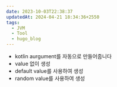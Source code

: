 ```yaml
---
date: 2023-10-03T22:38:37
updatedAt: 2024-04-21 18:34:36+2550
tags:
  - JVM
  - Tool
  - hugo_blog
---
```

- kotlin aurgument를 자동으로 만들어줍니다
- value 없이 생성
- default value를 사용하여 생성
- random value를 사용하여 생성